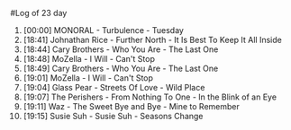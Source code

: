 #Log of 23 day

1. [00:00] MONORAL - Turbulence - Tuesday
1. [18:41] Johnathan Rice - Further North - It Is Best To Keep It All Inside
1. [18:44] Cary Brothers - Who You Are - The Last One
1. [18:48] MoZella - I Will - Can't Stop
1. [18:49] Cary Brothers - Who You Are - The Last One
1. [19:01] MoZella - I Will - Can't Stop
1. [19:04] Glass Pear - Streets Of Love - Wild Place
1. [19:07] The Perishers - From Nothing To One - In the Blink of an Eye
1. [19:11] Waz - The Sweet Bye and Bye - Mine to Remember
1. [19:15] Susie Suh - Susie Suh - Seasons Change

